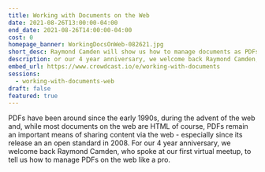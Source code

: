 ```yaml
---
title: Working with Documents on the Web
date: 2021-08-26T13:00:00-04:00
end_date: 2021-08-26T14:00:00-04:00
cost: 0
homepage_banner: WorkingDocsOnWeb-082621.jpg
short_desc: Raymond Camden will show us how to manage documents as PDFs on the web like a pro.
description: or our 4 year anniversary, we welcome back Raymond Camden, who spoke at our first virtual meetup, to tell us how to manage PDFs on the web like a pro.
embed_url: https://www.crowdcast.io/e/working-with-documents
sessions:
  - working-with-documents-web
draft: false
featured: true
---
```


PDFs have been around since the early 1990s, during the advent of the web and, while most documents on the web are HTML of course, PDFs remain an important means of sharing content via the web - especially since its release an an open standard in 2008. For our 4 year anniversary, we welcome back Raymond Camden, who spoke at our first virtual meetup, to tell us how to manage PDFs on the web like a pro.
